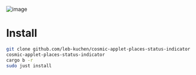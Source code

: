![image](https://github.com/leb-kuchen/cosmic-applet-places-status-indicator/assets/102472435/d1cb1542-8fdd-484c-b138-c44b2e24a933)


# Install
```sh
git clone github.com/leb-kuchen/cosmic-applet-places-status-indicator
cosmic-applet-places-status-indicator
cargo b -r
sudo just install
```
